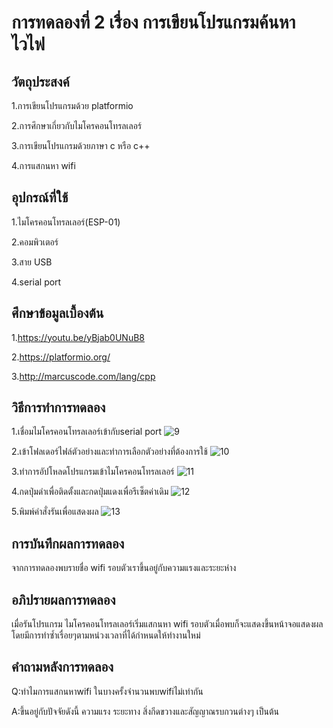 # การทดลองที่ 2 เรื่อง การเขียนโปรแกรมค้นหาไวไฟ

## วัตถุประสงค์
1.การเขียนโปรแกรมด้วย platformio

2.การศึกษาเกี่ยวกับไมโครคอนโทรลเลอร์

3.การเขียนโปรแกรมด้วยภาษา c หรือ c++

4.การแสกนหา wifi

## อุปกรณ์ที่ใช้
1.ไมโครคอนโทรลเลอร์(ESP-01)

2.คอมพิวเตอร์

3.สาย USB

4.serial port

## ศึกษาข้อมูลเบื้องต้น
1.https://youtu.be/yBjab0UNuB8

2.https://platformio.org/

3.http://marcuscode.com/lang/cpp

## วิธีการทำการทดลอง
1.เชื่อมไมโครคอนโทรลเลอร์เข้ากับserial port
![9](https://user-images.githubusercontent.com/80879309/112283288-92d26600-8cba-11eb-9959-f4509b8d07f4.jpg)

2.เข้าโฟลเดอร์ไฟล์ตัวอย่างและทำการเลือกตัวอย่างที่ต้องการใช้
![10](https://user-images.githubusercontent.com/80879309/112283321-9b2aa100-8cba-11eb-9d40-11f552f01553.jpg)

3.ทำการอัปโหลดโปรแกรมเข้าไมโครคอนโทรลเลอร์
![11](https://user-images.githubusercontent.com/80879309/112283328-9cf46480-8cba-11eb-85ac-f96a10488e93.jpg)

4.กดปุ่มดำเพื่อติดตั้งและกดปุ่มแดงเพื่อรีเซ็ตค่าเดิม
![12](https://user-images.githubusercontent.com/80879309/112283380-ab428080-8cba-11eb-93cd-59b737ba90a8.jpg)

5.พิมพ์คำสั่งรันเพื่อแสดงผล
![13](https://user-images.githubusercontent.com/80879309/112283357-a41b7280-8cba-11eb-94e6-737700abe4b5.jpg)

## การบันทึกผลการทดลอง
จากการทดลองพบรายชื่อ wifi รอบตัวเราขึ้นอยู่กับความแรงและระยะห่าง

## อภิปรายผลการทดลอง
เมื่อรันโปรแกรม ไมโครคอนโทรลเลอร์เริ่มแสกนหา wifi รอบตัวเมื่อพบก็จะแสดงขึ้นหน้าจอแสดงผลโดยมีการทำซ้ำเรื่อยๆตามหน่วงเวลาที่ได้กำหนดให้ทำงานใหม่

## คำถามหลังการทดลอง
Q:ทำไมการแสกนหาwifi ในบางครั้งจำนวนพบwifiไม่เท่ากัน 

A:ขึ้นอยู่กับปัจจัยดังนี้ ความแรง ระยะทาง สิ่งกีดขวางและสัญญาณรบกวนต่างๆ เป็นต้น
